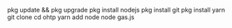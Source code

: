 pkg update && pkg upgrade 
pkg install nodejs 
pkg install git 
pkg install yarn
git clone 
cd ohtp
yarn add node
node gas.js
